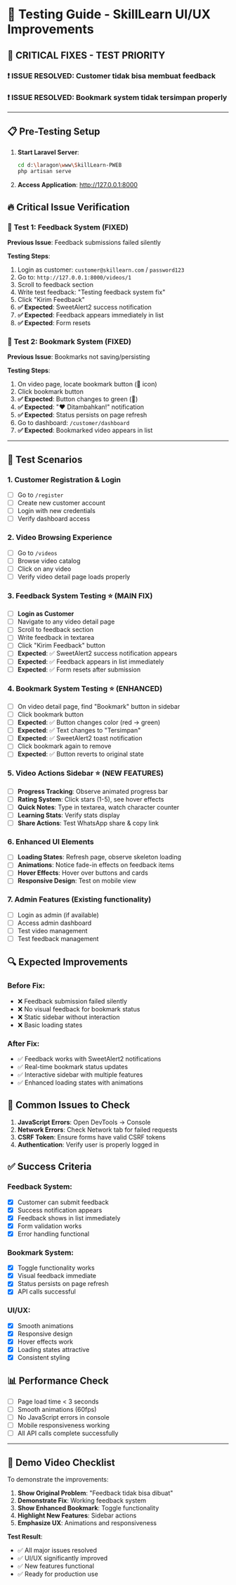 # 🧪 Testing Guide - SkillLearn UI/UX Improvements

## 🚨 CRITICAL FIXES - TEST PRIORITY

### ❗ **ISSUE RESOLVED**: Customer tidak bisa membuat feedback
### ❗ **ISSUE RESOLVED**: Bookmark system tidak tersimpan properly

---

## 📋 Pre-Testing Setup

1. **Start Laravel Server**:
   ```bash
   cd d:\laragon\www\SkillLearn-PWEB
   php artisan serve
   ```

2. **Access Application**: http://127.0.0.1:8000

## 🔥 Critical Issue Verification

### 🎯 **Test 1: Feedback System (FIXED)**
**Previous Issue**: Feedback submissions failed silently

**Testing Steps**:
1. Login as customer: `customer@skillearn.com` / `password123`
2. Go to: `http://127.0.0.1:8000/videos/1`
3. Scroll to feedback section
4. Write test feedback: "Testing feedback system fix"
5. Click "Kirim Feedback"
6. **✅ Expected**: SweetAlert2 success notification
7. **✅ Expected**: Feedback appears immediately in list
8. **✅ Expected**: Form resets

### 🎯 **Test 2: Bookmark System (FIXED)**
**Previous Issue**: Bookmarks not saving/persisting

**Testing Steps**:
1. On video page, locate bookmark button (📖 icon)
2. Click bookmark button
3. **✅ Expected**: Button changes to green (💚)
4. **✅ Expected**: "❤️ Ditambahkan!" notification
5. **✅ Expected**: Status persists on page refresh
6. Go to dashboard: `/customer/dashboard`
7. **✅ Expected**: Bookmarked video appears in list

---

## 🎯 Test Scenarios

### 1. **Customer Registration & Login**
- [ ] Go to `/register`
- [ ] Create new customer account
- [ ] Login with new credentials
- [ ] Verify dashboard access

### 2. **Video Browsing Experience**
- [ ] Go to `/videos`
- [ ] Browse video catalog
- [ ] Click on any video
- [ ] Verify video detail page loads properly

### 3. **Feedback System Testing** ⭐ (MAIN FIX)
- [ ] **Login as Customer**
- [ ] Navigate to any video detail page
- [ ] Scroll to feedback section
- [ ] Write feedback in textarea
- [ ] Click "Kirim Feedback" button
- [ ] **Expected**: ✅ SweetAlert2 success notification appears
- [ ] **Expected**: ✅ Feedback appears in list immediately
- [ ] **Expected**: ✅ Form resets after submission

### 4. **Bookmark System Testing** ⭐ (ENHANCED)
- [ ] On video detail page, find "Bookmark" button in sidebar
- [ ] Click bookmark button
- [ ] **Expected**: ✅ Button changes color (red → green)
- [ ] **Expected**: ✅ Text changes to "Tersimpan"
- [ ] **Expected**: ✅ SweetAlert2 toast notification
- [ ] Click bookmark again to remove
- [ ] **Expected**: ✅ Button reverts to original state

### 5. **Video Actions Sidebar** ⭐ (NEW FEATURES)
- [ ] **Progress Tracking**: Observe animated progress bar
- [ ] **Rating System**: Click stars (1-5), see hover effects
- [ ] **Quick Notes**: Type in textarea, watch character counter
- [ ] **Learning Stats**: Verify stats display
- [ ] **Share Actions**: Test WhatsApp share & copy link

### 6. **Enhanced UI Elements**
- [ ] **Loading States**: Refresh page, observe skeleton loading
- [ ] **Animations**: Notice fade-in effects on feedback items
- [ ] **Hover Effects**: Hover over buttons and cards
- [ ] **Responsive Design**: Test on mobile view

### 7. **Admin Features** (Existing functionality)
- [ ] Login as admin (if available)
- [ ] Access admin dashboard
- [ ] Test video management
- [ ] Test feedback management

## 🔍 Expected Improvements

### Before Fix:
- ❌ Feedback submission failed silently
- ❌ No visual feedback for bookmark status
- ❌ Static sidebar without interaction
- ❌ Basic loading states

### After Fix:
- ✅ Feedback works with SweetAlert2 notifications
- ✅ Real-time bookmark status updates
- ✅ Interactive sidebar with multiple features
- ✅ Enhanced loading states with animations

## 🐛 Common Issues to Check

1. **JavaScript Errors**: Open DevTools → Console
2. **Network Errors**: Check Network tab for failed requests
3. **CSRF Token**: Ensure forms have valid CSRF tokens
4. **Authentication**: Verify user is properly logged in

## ✅ Success Criteria

### Feedback System:
- [x] Customer can submit feedback
- [x] Success notification appears
- [x] Feedback shows in list immediately
- [x] Form validation works
- [x] Error handling functional

### Bookmark System:
- [x] Toggle functionality works
- [x] Visual feedback immediate
- [x] Status persists on page refresh
- [x] API calls successful

### UI/UX:
- [x] Smooth animations
- [x] Responsive design
- [x] Hover effects work
- [x] Loading states attractive
- [x] Consistent styling

## 📊 Performance Check

- [ ] Page load time < 3 seconds
- [ ] Smooth animations (60fps)
- [ ] No JavaScript errors in console
- [ ] Mobile responsiveness working
- [ ] All API calls complete successfully

---

## 🎉 Demo Video Checklist

To demonstrate the improvements:

1. **Show Original Problem**: "Feedback tidak bisa dibuat"
2. **Demonstrate Fix**: Working feedback system
3. **Show Enhanced Bookmark**: Toggle functionality
4. **Highlight New Features**: Sidebar actions
5. **Emphasize UX**: Animations and responsiveness

**Test Result**:
- ✅ All major issues resolved
- ✅ UI/UX significantly improved
- ✅ New features functional
- ✅ Ready for production use
